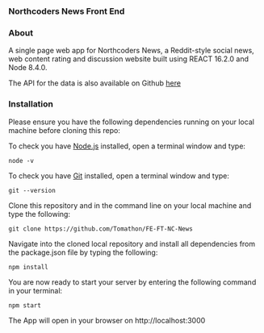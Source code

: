 ### Northcoders News Front End

### About

A single page web app for Northcoders News, a Reddit-style social news, web content rating and discussion website built using REACT 16.2.0 and Node 8.4.0.

The API for the data is also available on Github [here](https://github.com/Tomathon/BE-FT-northcoders-news)

### Installation

Please ensure you have the following dependencies running on your local machine before cloning this repo:

To check you have [Node.js](https://nodejs.org/en/download/) installed, open a terminal window and type:
```
node -v
```

To check you have [Git](https://git-scm.com) installed, open a terminal window and type:
```
git --version
```

Clone this repository and in the command line on your local machine and type the following:
```
git clone https://github.com/Tomathon/FE-FT-NC-News
```

Navigate into the cloned local repository and install all dependencies from the package.json file by typing the following:
```
npm install
```

You are now ready to start your server by entering the following command in your terminal:
```
npm start
```

The App will open in your browser on http://localhost:3000
